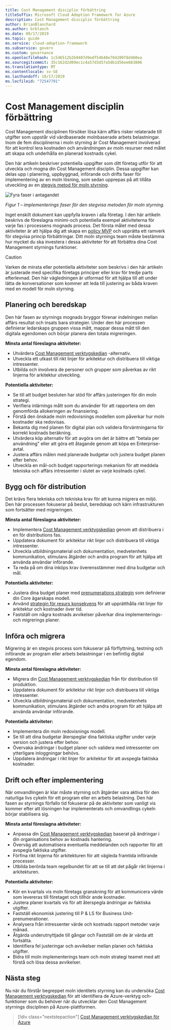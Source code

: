 ```yaml
---
title: Cost Management disciplin förbättring
titleSuffix: Microsoft Cloud Adoption Framework for Azure
description: Cost Management disciplin förbättring
author: BrianBlanchard
ms.author: brblanch
ms.date: 09/17/2019
ms.topic: guide
ms.service: cloud-adoption-framework
ms.subservice: govern
ms.custom: governance
ms.openlocfilehash: 1c546512b2b9407d9edf54648e704209f8d460ea
ms.sourcegitcommit: 35c162d2d09ec1c4a57d3d57a5db1d56ee883806
ms.translationtype: MT
ms.contentlocale: sv-SE
ms.lasthandoff: 10/17/2019
ms.locfileid: "72547791"
---
```

# <a name="cost-management-discipline-improvement"></a>Cost Management disciplin förbättring

Cost Management disciplinen försöker lösa kärn affärs risker relaterade till utgifter som uppstår vid värdbaserade molnbaserade arbets belastningar. Inom de fem disciplinerna i moln styrning är Cost Management involverad för att kontrol lera kostnaden och användningen av moln resurser med målet att skapa och underhålla en planerad kostnads cykel.

Den här artikeln beskriver potentiella uppgifter som ditt företag utför för att utveckla och mogna din Cost Management disciplin. Dessa uppgifter kan delas upp i planering, uppbyggnad, införande och drifts faser för implementering av en moln lösning, som sedan upprepas på att tillåta utveckling av en [stegvis metod för moln styrning](../guides/index.md#an-incremental-approach-to-cloud-governance).

![Fyra faser i antagandet](../../_images/govern/adoption-phases.png)

*Figur 1 – implementerings faser för den stegvisa metoden för moln styrning.*

Inget enskilt dokument kan uppfylla kraven i alla företag. I den här artikeln beskrivs de föreslagna minimi-och potentiella exempel aktiviteterna för varje fas i processens mognads process. Det första målet med dessa aktiviteter är att hjälpa dig att skapa en [policy MVP](../guides/index.md#an-incremental-approach-to-cloud-governance) och upprätta ett ramverk för stegvisa princip förbättringar. Ditt moln styrnings team måste bestämma hur mycket du ska investera i dessa aktiviteter för att förbättra dina Cost Management styrnings funktioner.

> [!CAUTION]
> Varken de minsta eller potentiella aktiviteter som beskrivs i den här artikeln är justerade med specifika företags principer eller krav för tredje parts efterlevnad. Den här vägledningen är utformad för att hjälpa till att under lätta de konversationer som kommer att leda till justering av båda kraven med en modell för moln styrning.

## <a name="planning-and-readiness"></a>Planering och beredskap

Den här fasen av styrnings mognads bryggor förenar indelningen mellan affärs resultat och insats bara strategier. Under den här processen definierar ledarskaps gruppen vissa mått, mappar dessa mått till den digitala egendomen och börjar planera den totala migreringen.

**Minsta antal föreslagna aktiviteter:**

- Utvärdera [Cost Management verktygskedjan](./toolchain.md) -alternativ.
- Utveckla ett utkast till rikt linjer för arkitektur och distribuera till viktiga intressenter.
- Utbilda och involvera de personer och grupper som påverkas av rikt linjerna för arkitektur utveckling.

**Potentiella aktiviteter:**

- Se till att budget besluten har stöd för affärs justeringen för din moln strategi.
- Verifiera inlärnings mått som du använder för att rapportera om den genomförda allokeringen av finansiering.
- Förstå den önskade moln redovisnings modellen som påverkar hur moln kostnader ska redovisas.
- Bekanta dig med planen för digital plan och validera förväntningarna för korrekt kostnads beräkning.
- Utvärdera köp alternativ för att avgöra om det är bättre att "betala per användning" eller att göra ett åtagande genom att köpa en Enterprise-avtal.
- Justera affärs målen med planerade budgetar och justera budget planen efter behov.
- Utveckla en mål-och budget rapporterings mekanism för att meddela tekniska och affärs intressenter i slutet av varje kostnads cykel.

## <a name="build-and-predeployment"></a>Bygg och för distribution

Det krävs flera tekniska och tekniska krav för att kunna migrera en miljö. Den här processen fokuserar på beslut, beredskap och kärn infrastrukturen som fortsätter med migreringen.

**Minsta antal föreslagna aktiviteter:**

- Implementera [Cost Management verktygskedjan](./toolchain.md) genom att distribuera i en för distributions fas.
- Uppdatera dokument för arkitektur rikt linjer och distribuera till viktiga intressenter.
- Utveckla utbildningsmaterial och dokumentation, medvetenhets kommunikation, stimulans åtgärder och andra program för att hjälpa att använda användar införande.
- Ta reda på om dina inköps krav överensstämmer med dina budgetar och mål.

**Potentiella aktiviteter:**

- Justera dina budget planer med [prenumerations strategin](../../decision-guides/subscriptions/index.md) som definierar din Core ägarskaps modell.
- Använd [strategin för resurs konsekvens](../../decision-guides/resource-consistency/index.md) för att upprätthålla rikt linjer för arkitektur och kostnader över tid.
- Fastställ om några kostnads avvikelser påverkar dina implementerings-och migrerings planer.

## <a name="adopt-and-migrate"></a>Införa och migrera

Migrering är en stegvis process som fokuserar på förflyttning, testning och införande av program eller arbets belastningar i en befintlig digital egendom.

**Minsta antal föreslagna aktiviteter:**

- Migrera din [Cost Management verktygskedjan](./toolchain.md) från för distribution till produktion.
- Uppdatera dokument för arkitektur rikt linjer och distribuera till viktiga intressenter.
- Utveckla utbildningsmaterial och dokumentation, medvetenhets kommunikation, stimulans åtgärder och andra program för att hjälpa att använda användar införande.

**Potentiella aktiviteter:**

- Implementera din moln redovisnings modell.
- Se till att dina budgetar återspeglar dina faktiska utgifter under varje version och justera efter behov.
- Övervaka ändringar i budget planer och validera med intressenter om ytterligare inloggningar behövs.
- Uppdatera ändringar i rikt linjer för arkitektur för att avspegla faktiska kostnader.

## <a name="operate-and-post-implementation"></a>Drift och efter implementering

När omvandlingen är klar måste styrning och åtgärder vara aktiva för den naturliga livs cykeln för ett program eller en arbets belastning. Den här fasen av styrnings förfallo tid fokuserar på de aktiviteter som vanligt vis kommer efter att lösningen har implementerats och omvandlings cykeln börjar stabilisera sig.

**Minsta antal föreslagna aktiviteter:**

- Anpassa din [Cost Management verktygskedjan](./toolchain.md) baserat på ändringar i din organisations behov av kostnads hantering.
- Överväg att automatisera eventuella meddelanden och rapporter för att avspegla faktiska utgifter.
- Förfina rikt linjerna för arkitekturen för att vägleda framtida införande processer.
- Utbilda berörda team regelbundet för att se till att det pågår rikt linjerna i arkitekturen.

**Potentiella aktiviteter:**

- Kör en kvartals vis moln företags granskning för att kommunicera värde som levereras till företaget och tillhör ande kostnader.
- Justera planer kvartals vis för att återspegla ändringar av faktiska utgifter.
- Fastställ ekonomisk justering till P & LS för Business Unit-prenumerationer.
- Analysera från intressenter värde och kostnads rapport metoder varje månad.
- Åtgärda underutnyttjade till gångar och Fastställ om de är värda att fortsätta.
- Identifiera fel justeringar och avvikelser mellan planen och faktiska utgifter.
- Bidra till moln implementerings team och moln strategi teamet med att förstå och lösa dessa avvikelser.

## <a name="next-steps"></a>Nästa steg

Nu när du förstår begreppet moln identitets styrning kan du undersöka [Cost Management verktygskedjan](./toolchain.md) för att identifiera de Azure-verktyg och-funktioner som du behöver när du utvecklar den Cost Management styrnings disciplinen på Azure-plattformen.

> [!div class="nextstepaction"]
> [Cost Management verktygskedjan för Azure](./toolchain.md)
